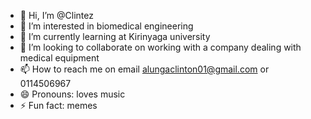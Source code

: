 - 👋 Hi, I’m @Clintez
- 👀 I’m interested in biomedical engineering 
- 🌱 I’m currently learning at Kirinyaga university 
- 💞️ I’m looking to collaborate on working with a company dealing with medical equipment 
- 📫 How to reach me on email alungaclinton01@gmail.com or 0114506967
- 😄 Pronouns: loves music
- ⚡ Fun fact: memes

<!---
Clintez/Clintez is a ✨ special ✨ repository because its `README.md` (this file) appears on your GitHub profile.
You can click the Preview link to take a look at your changes.
--->
